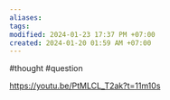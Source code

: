 ```yaml
---
aliases: 
tags: 
modified: 2024-01-23 17:37 PM +07:00
created: 2024-01-20 01:59 AM +07:00
---
```

#thought #question 

https://youtu.be/PtMLCL_T2ak?t=11m10s

